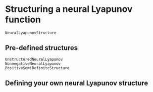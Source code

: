 # Structuring a neural Lyapunov function

```@docs
NeuralLyapunovStructure
```

## Pre-defined structures

```@docs
UnstructuredNeuralLyapunov
NonnegativeNeuralLyapunov
PositiveSemiDefiniteStructure
```

## Defining your own neural Lyapunov structure
